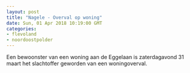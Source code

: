```yaml
---
layout: post
title: "Nagele - Overval op woning"
date: Sun, 01 Apr 2018 10:19:00 GMT
categories: 
- flevoland 
- noordoostpolder 
---
```


Een bewoonster van een woning aan de Eggelaan is zaterdagavond 31 maart het slachtoffer geworden van een woningoverval.
